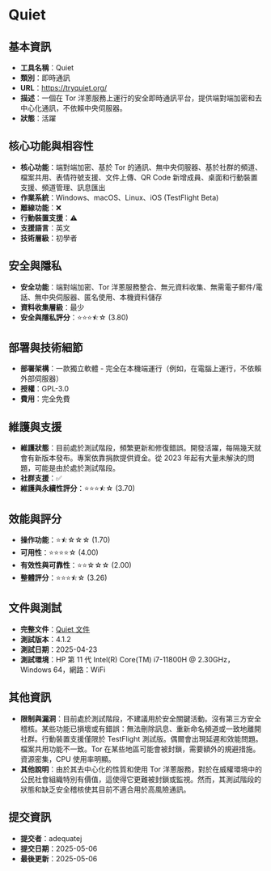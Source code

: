 # Quiet

## 基本資訊
- **工具名稱**：Quiet
- **類別**：即時通訊
- **URL**：https://tryquiet.org/
- **描述**：一個在 Tor 洋蔥服務上運行的安全即時通訊平台，提供端對端加密和去中心化通訊，不依賴中央伺服器。
- **狀態**：活躍

## 核心功能與相容性
- **核心功能**：端對端加密、基於 Tor 的通訊、無中央伺服器、基於社群的頻道、檔案共用、表情符號支援、文件上傳、QR Code 新增成員、桌面和行動裝置支援、頻道管理、訊息匯出
- **作業系統**：Windows、macOS、Linux、iOS (TestFlight Beta)
- **離線功能**：❌
- **行動裝置支援**：⚠️
- **支援語言**：英文
- **技術層級**：初學者

## 安全與隱私
- **安全功能**：端對端加密、Tor 洋蔥服務整合、無元資料收集、無需電子郵件/電話、無中央伺服器、匿名使用、本機資料儲存
- **資料收集層級**：最少
- **安全與隱私評分**：⭐⭐⭐⯪☆ (3.80)

## 部署與技術細節
- **部署架構**：一款獨立軟體 - 完全在本機端運行（例如，在電腦上運行，不依賴外部伺服器）
- **授權**：GPL-3.0
- **費用**：完全免費

## 維護與支援
- **維護狀態**：目前處於測試階段，頻繁更新和修復錯誤。開發活躍，每隔幾天就會有新版本發布。專案依靠捐款提供資金。從 2023 年起有大量未解決的問題，可能是由於處於測試階段。
- **社群支援**：✅
- **維護與永續性評分**：⭐⭐⭐⯪☆ (3.70)

## 效能與評分
- **操作功能**：⭐⯪☆☆☆ (1.70)
- **可用性**：⭐⭐⭐⭐☆ (4.00)
- **有效性與可靠性**：⭐⭐☆☆☆ (2.00)
- **整體評分**：⭐⭐⭐⯪☆ (3.26)

## 文件與測試
- **完整文件**：[Quiet 文件](../../factsheets/Quiet.pdf)
- **測試版本**：4.1.2
- **測試日期**：2025-04-23
- **測試環境**：HP 第 11 代 Intel(R) Core(TM) i7-11800H @ 2.30GHz，Windows 64，網路：WiFi

## 其他資訊
- **限制與漏洞**：目前處於測試階段，不建議用於安全關鍵活動。沒有第三方安全稽核。某些功能已損壞或有錯誤：無法刪除訊息、重新命名頻道或一致地離開社群。行動裝置支援僅限於 TestFlight 測試版。偶爾會出現延遲和效能問題。檔案共用功能不一致。Tor 在某些地區可能會被封鎖，需要額外的規避措施。資源密集，CPU 使用率明顯。
- **其他說明**：由於其去中心化的性質和使用 Tor 洋蔥服務，對於在威權環境中的公民社會組織特別有價值，這使得它更難被封鎖或監視。然而，其測試階段的狀態和缺乏安全稽核使其目前不適合用於高風險通訊。

## 提交資訊
- **提交者**：adequatej
- **提交日期**：2025-05-06
- **最後更新**：2025-05-06